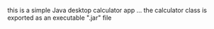 this is a simple Java desktop calculator app ... the calculator class is exported as an executable ".jar" file 